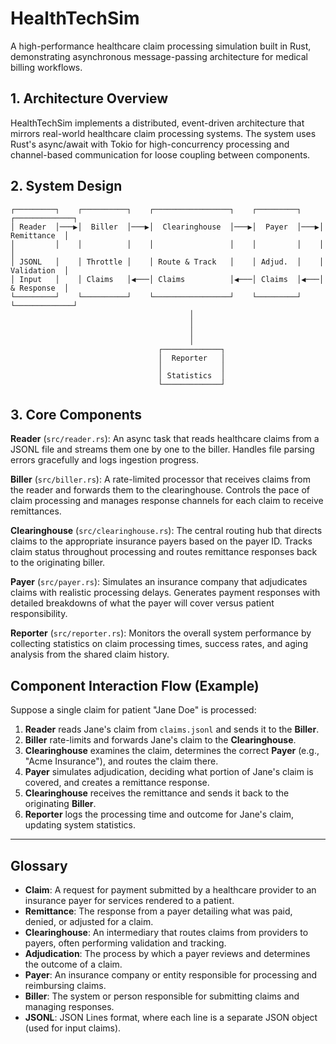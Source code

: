 # HealthTechSim

A high-performance healthcare claim processing simulation built in Rust, demonstrating asynchronous message-passing architecture for medical billing workflows.

## 1. Architecture Overview

HealthTechSim implements a distributed, event-driven architecture that mirrors real-world healthcare claim processing systems. The system uses Rust's async/await with Tokio for high-concurrency processing and channel-based communication for loose coupling between components.

## 2. System Design

```
┌─────────┐    ┌──────────┐    ┌─────────────────┐    ┌─────────┐    ┌─────────────┐
│ Reader  │───▶│  Biller  │───▶│  Clearinghouse  │───▶│  Payer  │───▶│ Remittance  │
│         │    │          │    │                 │    │         │    │             │
│ JSONL   │    │ Throttle │    │ Route & Track   │    │ Adjud.  │    │ Validation  │
│ Input   │    │ Claims   │◀───│ Claims          │◀───│ Claims  │◀───│ & Response  │
└─────────┘    └──────────┘    └─────────────────┘    └─────────┘    └─────────────┘
                                        │                    
                                        │                    
                                        │
                                        │
                                 ┌─────────────┐
                                 │  Reporter   │
                                 │             │
                                 │ Statistics  │
                                 └─────────────┘
```

## 3. Core Components

**Reader** (`src/reader.rs`): An async task that reads healthcare claims from a JSONL file and streams them one by one to the biller. Handles file parsing errors gracefully and logs ingestion progress.

**Biller** (`src/biller.rs`): A rate-limited processor that receives claims from the reader and forwards them to the clearinghouse. Controls the pace of claim processing and manages response channels for each claim to receive remittances.

**Clearinghouse** (`src/clearinghouse.rs`): The central routing hub that directs claims to the appropriate insurance payers based on the payer ID. Tracks claim status throughout processing and routes remittance responses back to the originating biller.

**Payer** (`src/payer.rs`): Simulates an insurance company that adjudicates claims with realistic processing delays. Generates payment responses with detailed breakdowns of what the payer will cover versus patient responsibility.

**Reporter** (`src/reporter.rs`): Monitors the overall system performance by collecting statistics on claim processing times, success rates, and aging analysis from the shared claim history.

## Component Interaction Flow (Example)

Suppose a single claim for patient "Jane Doe" is processed:

1. **Reader** reads Jane's claim from `claims.jsonl` and sends it to the **Biller**.
2. **Biller** rate-limits and forwards Jane's claim to the **Clearinghouse**.
3. **Clearinghouse** examines the claim, determines the correct **Payer** (e.g., "Acme Insurance"), and routes the claim there.
4. **Payer** simulates adjudication, deciding what portion of Jane's claim is covered, and creates a remittance response.
5. **Clearinghouse** receives the remittance and sends it back to the originating **Biller**.
6. **Reporter** logs the processing time and outcome for Jane's claim, updating system statistics.

---

## Glossary

- **Claim**: A request for payment submitted by a healthcare provider to an insurance payer for services rendered to a patient.
- **Remittance**: The response from a payer detailing what was paid, denied, or adjusted for a claim.
- **Clearinghouse**: An intermediary that routes claims from providers to payers, often performing validation and tracking.
- **Adjudication**: The process by which a payer reviews and determines the outcome of a claim.
- **Payer**: An insurance company or entity responsible for processing and reimbursing claims.
- **Biller**: The system or person responsible for submitting claims and managing responses.
- **JSONL**: JSON Lines format, where each line is a separate JSON object (used for input claims).


